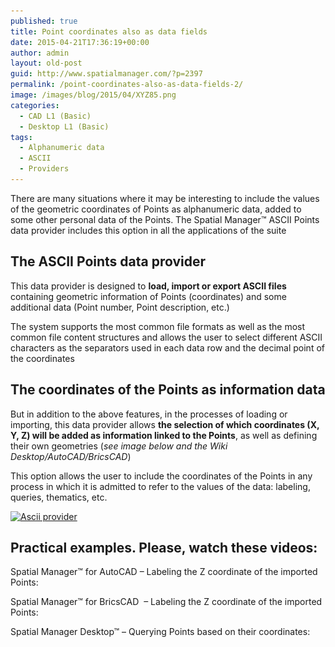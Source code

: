 ```yaml
---
published: true
title: Point coordinates also as data fields
date: 2015-04-21T17:36:19+00:00
author: admin
layout: old-post
guid: http://www.spatialmanager.com/?p=2397
permalink: /point-coordinates-also-as-data-fields-2/
image: /images/blog/2015/04/XYZ85.png
categories:
  - CAD L1 (Basic)
  - Desktop L1 (Basic)
tags:
  - Alphanumeric data
  - ASCII
  - Providers
---
```

There are many situations where it may be interesting to include the values of the geometric coordinates of Points as alphanumeric data, added to some other personal data of the Points. The Spatial Manager™ ASCII Points data provider includes this option in all the applications of the suite

<!--more-->

## The ASCII Points data provider

This data provider is designed to **load, import or export ASCII files** containing geometric information of Points (coordinates) and some additional data (Point number, Point description, etc.)

The system supports the most common file formats as well as the most common file content structures and allows the user to select different ASCII characters as the separators used in each data row and the decimal point of the coordinates

## The coordinates of the Points as information data

But in addition to the above features, in the processes of loading or importing, this data provider allows **the selection of which coordinates (X, Y, Z) will be added as information linked to the Points**, as well as defining their own geometries (_see image below and the Wiki Desktop/AutoCAD/BricsCAD_)

This option allows the user to include the coordinates of the Points in any process in which it is admitted to refer to the values of the data: labeling, queries, thematics, etc.
  
<a href="/images/blog/2015/04/Ascii-provider.png" target="_blank" rel="nofollow"><img src="/images/blog/2015/04/Ascii-provider.png" alt="Ascii provider" width="567" height="610" srcset="/images/blog/2015/04/Ascii-provider.png 567w, /images/blog/2015/04/Ascii-provider-278x300.png 278w" sizes="(max-width: 567px) 100vw, 567px" /></a>

## Practical examples. Please, watch these videos:

Spatial Manager™ for AutoCAD &#8211; Labeling the Z coordinate of the imported Points:



Spatial Manager™ for BricsCAD  &#8211; Labeling the Z coordinate of the imported Points:



Spatial Manager Desktop™ &#8211; Querying Points based on their coordinates: